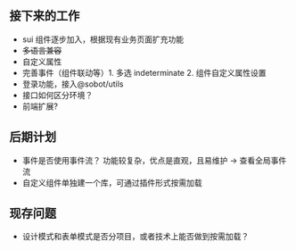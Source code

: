 ## 接下来的工作

- sui 组件逐步加入，根据现有业务页面扩充功能
- <s>多语言兼容</s>
- 自定义属性
- 完善事件（组件联动等）1. 多选 indeterminate 2. 组件自定义属性设置
- 登录功能，接入@sobot/utils
- 接口如何区分环境？
- 前端扩展?

## 后期计划

- 事件是否使用事件流？ 功能较复杂，优点是直观，且易维护 -> 查看全局事件流
- 自定义组件单独建一个库，可通过插件形式按需加载

## 现存问题

- 设计模式和表单模式是否分项目，或者技术上能否做到按需加载？
